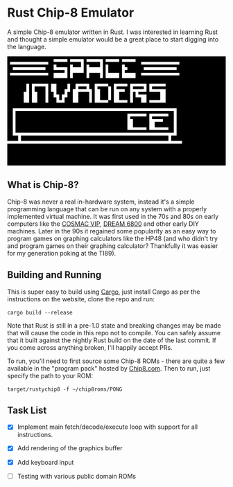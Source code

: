 Rust Chip-8 Emulator
==========

A simple Chip-8 emulator written in Rust.  I was interested in learning Rust and thought a simple emulator would be a great place to start digging into the language.

![Space Invaders](screenshots/invaders.png)

## What is Chip-8?

Chip-8 was never a real in-hardware system, instead it's a simple programming language that can be run on any system with a properly implemented virtual machine.  It was first used in the 70s and 80s on early computers like the [COSMAC VIP](http://en.wikipedia.org/wiki/COSMAC_VIP), [DREAM 6800](http://www.mjbauer.biz/DREAM6800.htm) and other early DIY machines.  Later in the 90s it regained some popularity as an easy way to program games on graphing calculators like the HP48 (and who didn't try and program games on their graphing calculator?  Thankfully it was easier for my generation poking at the TI89).

## Building and Running

This is super easy to build using [Cargo](cargo.io), just install Cargo as per the instructions on the website, clone the repo and run:

    cargo build --release
    
Note that Rust is still in a pre-1.0 state and breaking changes may be made that will cause the code in this repo not to compile.  You can safely assume that it built against the nightly Rust build on the date of the last commit.  If you come across anything broken, I'll happily accept PRs.

To run, you'll need to first source some Chip-8 ROMs - there are quite a few available in the "program pack" hosted by [Chip8.com](http://chip8.com/).  Then to run, just specify the path to your ROM:

    target/rustychip8 -f ~/chip8roms/PONG
    
## Task List

* [x] Implement main fetch/decode/execute loop with support for all instructions.
* [x] Add rendering of the graphics buffer
* [x] Add keyboard input
* [ ] Testing with various public domain ROMs


